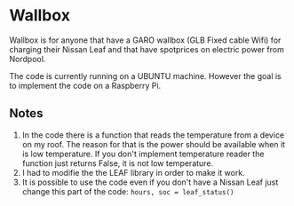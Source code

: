 # Wallbox
Wallbox is for anyone that have a GARO wallbox (GLB Fixed cable Wifi) for charging their Nissan Leaf and that have spotprices on electric power from Nordpool.

The code is currently running on a UBUNTU machine. However the goal is to implement the code on a Raspberry Pi. 

## Notes
1. In the code there is a function that reads the temperature from a device on my roof. The reason for that is the power should be available when it is low temperature. If you don't implement temperature reader the function just returns False, it is not low temperature.
2. I had to modifie the the LEAF library in order to make it work.
3. It is possible to use the code even if you don't have a Nissan Leaf just change this part of the code: `hours, soc = leaf_status()`


